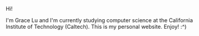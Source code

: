 Hi!

I'm Grace Lu and I'm currently studying computer science at the California Institute of Technology (Caltech). This is my personal website. Enjoy! :^) 
